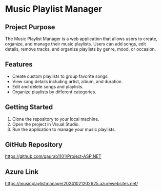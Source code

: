 ﻿# Music Playlist Manager

## Project Purpose
The Music Playlist Manager is a web application that allows users to create, organize, and manage their music playlists. Users can add songs, edit details, remove tracks, and organize playlists by genre, mood, or occasion.

## Features
- Create custom playlists to group favorite songs.
- View song details including artist, album, and duration.
- Edit and delete songs and playlists.
- Organize playlists by different categories.

## Getting Started
1. Clone the repository to your local machine.
2. Open the project in Visual Studio.
3. Run the application to manage your music playlists.

## GitHub Repository
https://github.com/gaurab1101/Project-ASP.NET

## Azure Link
https://musicplaylistmanager20241021202625.azurewebsites.net/
